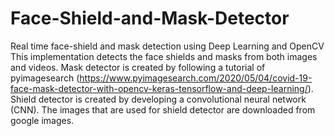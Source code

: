 # Face-Shield-and-Mask-Detector
Real time face-shield and mask detection using Deep Learning and OpenCV
This implementation detects the face shields and masks from both images and videos. 
Mask detector is created by following a tutorial of pyimagesearch (https://www.pyimagesearch.com/2020/05/04/covid-19-face-mask-detector-with-opencv-keras-tensorflow-and-deep-learning/). 
Shield detector is created by developing a convolutional neural network (CNN). The images that are used for shield detector are downloaded from google images. 
